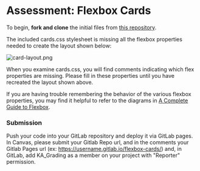 # Assessment: Flexbox Cards


To begin, **fork and clone** the initial files from [this repository](https://gitlab.com/kenzie-academy/se/fe/Responsive-Web-Content/s_flexbox-cards).

The included cards.css stylesheet is missing all the flexbox properties needed to create the layout shown below:

![card-layout.png](https://i.snag.gy/bfi4Zp.jpg)

When you examine cards.css, you will find comments indicating which flex properties are missing. Please fill in these properties until you have recreated the layout shown above.

If you are having trouble remembering the behavior of the various flexbox properties, you may find it helpful to refer to the diagrams in [A Complete Guide to Flexbox](https://css-tricks.com/snippets/css/a-guide-to-flexbox/).

### Submission
Push your code into your GitLab repository and deploy it via GitLab pages. In Canvas, please submit your
Gitlab Repo url, and in the comments your Gitlab Pages url (ex: https://username.gitlab.io/flexbox-cards/) and, in GitLab, add KA_Grading as a member on
your project with "Reporter" permission.
